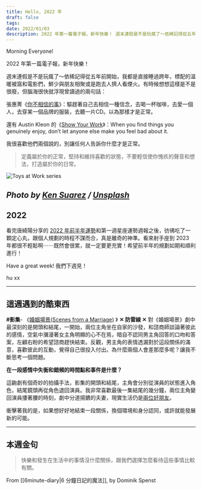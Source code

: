 ```yaml
---
title: Hello, 2022 年
draft: false
tags: 
date: 2022/01/03
description: 2022 年第一篇電子報，新年快樂！ 週末連假是不是玩瘋了～依稀記得從五年前開始，我都是直接睡過跨年，標配的溫暖被窩和電影們，鮮少與朋友相聚或是跑去人擠人看煙火。
---
```

Morning Everyone!

2022 年第一篇電子報，新年快樂！

週末連假是不是玩瘋了～依稀記得從五年前開始，我都是直接睡過跨年，標配的溫暖被窩和電影們，鮮少與朋友相聚或是跑去人擠人看煙火。有時候想想這樣是不是很廢，但腦海很快就浮現曾讀過的兩句話：

張惠菁《[你不相信的事](https://www.taaze.tw/products/11100222338.html)》：驅趕著自己去相信一種信念，去喝一杯咖啡，去愛一個人，去穿某一個品牌的服裝，去聽一片CD。以為那樣才是正常。

還有 Austin Kleon 的《[Show Your Work](https://r10.to/hwc6xA)》：When you find things you genuinely enjoy, don’t let anyone else make you feel bad about it.

我很喜歡他們兩個說的，別讓任何人告訴你什麼才是正常。

> 定義屬於你的正常，堅持和維持喜歡的狀態，不要輕信使你愧疚的聲音和想法，打造屬於你的日常。

![Toys at Work series](https://images.unsplash.com/photo-1586776977607-310e9c725c37?crop=entropy&cs=tinysrgb&fit=max&fm=jpg&ixid=MnwxMTc3M3wwfDF8c2VhcmNofDUxfHxsZWdvfGVufDB8fHx8MTY2NzIyODEyMg&ixlib=rb-4.0.3&q=80&w=2000)

*Photo by [Ken Suarez](https://unsplash.com/@kensuarez?utm_source=ghost&utm_medium=referral&utm_campaign=api-credit) / [Unsplash](https://unsplash.com/?utm_source=ghost&utm_medium=referral&utm_campaign=api-credit)*
---
## 2022

看完唐綺陽分享的 [2022 年前半年運勢](https://www.facebook.com/100044641110094/posts/462093521955348/)和第一週星座運勢週報之後，彷彿吃了一顆定心丸，跟個人規劃的時程不謀而合，真是離奇的神準。看來射手座到 2023 年都很不輕鬆啊⋯⋯既然會很累，就一定要更充實！希望前半年的規劃如期和順利進行！

Have a great week! 我們下週見！

hu xx

---

## 這週遇到的酷東西

**#影集**- 《[婚姻場景(Scenes from a Marriage)](https://www.catchplay.com/tw/video/25f2fa7a-4b89-4f79-b632-503b70779717) 》 **✕ 防雷線 ✕** 對《婚姻場景》劇中最深刻的是開頭和結尾，一開始，兩位主角坐在自家的沙發，和諮商師談論著彼此的感情，空氣中瀰漫著女主角明顯的心不在焉，暗自不認同男主角回答的口吻和答案，左顧右盼的希望諮商趕快結束。反觀，男主角的表情透漏對於這段關係的滿意，喜歡彼此的互動，覺得自己很投入付出。為什麼兩個人會差那麼多呢？讓我不斷思考一個問題。

**在一段感情中失衡和錯頻的時間點和事件是什麼？**

這齣劇有個奇妙的拍攝手法，影集的開頭和結尾，主角會分別從演員的狀態進入角色，結尾鏡頭再從角色退回演員。我非常喜歡最後一集結尾的幾分鐘，兩位主角變回演員摟著腰的時刻，劇中分道揚鑣的夫妻，現實生活仍是[兩位好朋友](https://www.imdb.com/title/tt12682218/trivia?item=tr5935485)。

衝擊著我的是，如果想好好地結束一段關係，換個環境和身分認同，或許就能發展新的可能。

---

## 本週金句

> 快樂和發生在生活中的事情沒什麼關係，跟我們選擇怎麼看待這些事情比較有關。

From [[6minute-diary|6 分鐘日記的魔法]], by Dominik Spenst